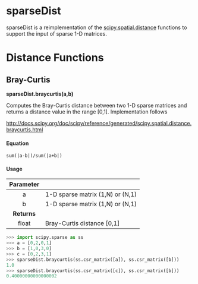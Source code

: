 # sparseDist
sparseDist is a reimplementation of the [scipy.spatial.distance](http://docs.scipy.org/doc/scipy/reference/spatial.distance.html) functions to support the input of sparse 1-D matrices.

# Distance Functions

## Bray-Curtis

**sparseDist.braycurtis(a,b)**

Computes the Bray-Curtis distance between two 1-D sparse matrices and returns a distance value in the range [0,1]. Implementation follows

http://docs.scipy.org/doc/scipy/reference/generated/scipy.spatial.distance.braycurtis.html

#### Equation
```
sum(|a-b|)/sum(|a+b|)
```
#### Usage

| Parameter |   |
|:---------:|:--|
| a | 1-D sparse matrix \(1,N\) or \(N,1\) |
| b | 1-D sparse matrix \(1,N\) or \(N,1\) |
| **Returns** |  |
|float| Bray-Curtis distance [0,1] |

```python
>>> import scipy.sparse as ss
>>> a = [0,2,0,1]
>>> b = [1,0,3,0]
>>> c = [0,2,3,1]
>>> sparseDist.braycurtis(ss.csr_matrix([a]), ss.csr_matrix([b]))
1.0
>>> sparseDist.braycurtis(ss.csr_matrix([c]), ss.csr_matrix([b]))
0.40000000000000002
```
